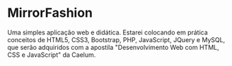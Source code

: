 # MirrorFashion
Uma simples aplicação web e didática.
Estarei colocando em prática conceitos de HTML5, CSS3, Bootstrap, PHP, JavaScript, JQuery e MySQL, que serão adquiridos com a apostila "Desenvolvimento Web com HTML, CSS e JavaScript" da Caelum. 
